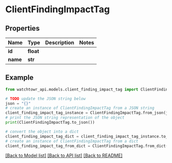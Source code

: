 # ClientFindingImpactTag


## Properties

Name | Type | Description | Notes
------------ | ------------- | ------------- | -------------
**id** | **float** |  | 
**name** | **str** |  | 

## Example

```python
from watchtowr_api.models.client_finding_impact_tag import ClientFindingImpactTag

# TODO update the JSON string below
json = "{}"
# create an instance of ClientFindingImpactTag from a JSON string
client_finding_impact_tag_instance = ClientFindingImpactTag.from_json(json)
# print the JSON string representation of the object
print(ClientFindingImpactTag.to_json())

# convert the object into a dict
client_finding_impact_tag_dict = client_finding_impact_tag_instance.to_dict()
# create an instance of ClientFindingImpactTag from a dict
client_finding_impact_tag_from_dict = ClientFindingImpactTag.from_dict(client_finding_impact_tag_dict)
```
[[Back to Model list]](../README.md#documentation-for-models) [[Back to API list]](../README.md#documentation-for-api-endpoints) [[Back to README]](../README.md)


